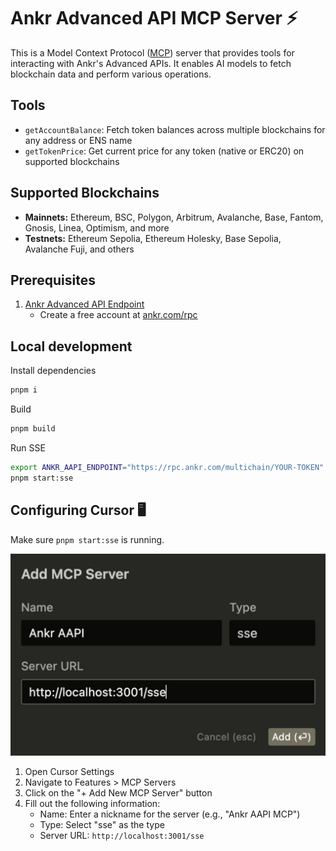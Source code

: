 # Ankr Advanced API MCP Server ⚡

This is a Model Context Protocol ([MCP](https://modelcontextprotocol.io/)) server that provides tools for interacting with Ankr's Advanced APIs. It enables AI models to fetch blockchain data and perform various operations.

## Tools

- `getAccountBalance`: Fetch token balances across multiple blockchains for any address or ENS name
- `getTokenPrice`: Get current price for any token (native or ERC20) on supported blockchains

## Supported Blockchains

- **Mainnets:** Ethereum, BSC, Polygon, Arbitrum, Avalanche, Base, Fantom, Gnosis, Linea, Optimism, and more
- **Testnets:** Ethereum Sepolia, Ethereum Holesky, Base Sepolia, Avalanche Fuji, and others

## Prerequisites

1. [Ankr Advanced API Endpoint](http://ankr.com/rpc/)
   - Create a free account at [ankr.com/rpc](http://ankr.com/rpc/)

## Local development

Install dependencies

```sh
pnpm i
```

Build

```sh
pnpm build
```

Run SSE

```sh
export ANKR_AAPI_ENDPOINT="https://rpc.ankr.com/multichain/YOUR-TOKEN"
pnpm start:sse
```

## Configuring Cursor 🖥️

Make sure `pnpm start:sse` is running.

![Add Ankr AAPI MCP to Cursor](./assets/cursor-mcp.png)

1. Open Cursor Settings
2. Navigate to Features > MCP Servers
3. Click on the "+ Add New MCP Server" button
4. Fill out the following information:
   - Name: Enter a nickname for the server (e.g., "Ankr AAPI MCP")
   - Type: Select "sse" as the type
   - Server URL: `http://localhost:3001/sse`
